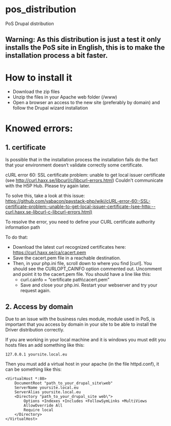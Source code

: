 # pos_distribution
PoS Drupal distribution

## Warning: As this distribution is just a test it only installs the PoS site in English, this is to make the installation process a bit faster.

# How to install it

* Download the zip files
* Unzip the files in your Apache web folder (/www)
* Open a browser an access to the new site (preferably by domain) and follow the Drupal wizard installation

# Knowed errors:

## 1. certificate

Is possible that in the installation process the installation fails do the fact that your environment doesn’t validate correctly some certificate.

cURL error 60: SSL certificate problem: unable to get local issuer certificate (see http://curl.haxx.se/libcurl/c/libcurl-errors.html)
Couldn't communicate with the H5P Hub. Please try again later.

To solve this, take a look at this issue:
https://github.com/yabacon/paystack-php/wiki/cURL-error-60:-SSL-certificate-problem:-unable-to-get-local-issuer-certificate-(see-http:--curl.haxx.se-libcurl-c-libcurl-errors.html)


To resolve the error, you need to define your CURL certificate authority information path

To do that:

* Download the latest curl recognized certificates here: https://curl.haxx.se/ca/cacert.pem
* Save the cacert.pem file in a reachable destination.
* Then, in your php.ini file, scroll down to where you find [curl].
    You should see the CURLOPT_CAINFO option commented out. Uncomment and point it to the cacert.pem file. You should have a line like this:
    * curl.cainfo = “certificate path\cacert.pem”
    * Save and close your php.ini. Restart your webserver and try your request again.

 ## 2. Access by domain

Due to an issue with the business rules module, module used in PoS, is important that you access by domain in your site to be able to install the Driver distribution correctly.

If you are working in your local machine and it is windows you must edit you hosts files an add something like this:

```
127.0.0.1 yoursite.local.eu
```

Then you must add a virtual host in your apache (in the file httpd.conf), it can be something like this:

```
<VirtualHost *:80>   
    DocumentRoot "path_to_your_drupal_site\web"   
    ServerName yoursite.local.eu   
    ServerAlias yoursite.local.eu
    <Directory "path_to_your_drupal_site web\">
        Options +Indexes +Includes +FollowSymLinks +MultiViews
        AllowOverride All
        Require local     
    </Directory> 
</VirtualHost>
```




